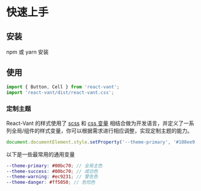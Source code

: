 # 快速上手

## 安装

npm 或 yarn 安装

## 使用

```js
import { Button, Cell } from 'react-vant';
import 'react-vant/dist/react-vant.css';
```

### 定制主题

React-Vant 的样式使用了 [scss](https://sass-lang.com) 和 [css 变量](https://www.w3.org/Style/CSS/) 相结合做为开发语言，并定义了一系列全局/组件的样式变量，你可以根据需求进行相应调整，实现定制主题的能力。

```js
document.documentElement.style.setProperty('--theme-primary', '#108ee9');
```

以下是一些最常用的通用变量

```scss
--theme-primary: #00bc70; // 全局主色
--theme-success: #00bc70; // 成功色
--theme-warning: #ec9231; // 警告色
--theme-danger: #ff5050; // 危险色
```
